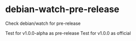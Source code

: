 # debian-watch-pre-release

Check debian/watch for pre-release

Test for v1.0.0-alpha as pre-release
Test for v1.0.0 as official
